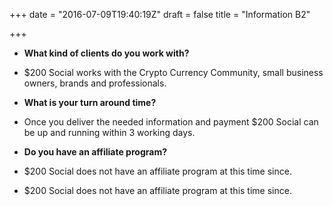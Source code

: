 +++
date = "2016-07-09T19:40:19Z"
draft = false
title = "Information B2"

+++

- **What kind of clients do you work with?**

- $200 Social works with the Crypto Currency Community, small business owners, brands and professionals.

- **What is your turn around time?**

- Once you deliver the needed information and payment $200 Social can be up and running within 3 working days.

- **Do you have an affiliate program?**

- $200 Social does not have an affiliate program at this time since.
- $200 Social does not have an affiliate program at this time since.
